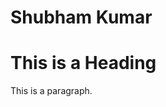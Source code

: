 # Shubham Kumar
<html>
<head>
  <title>shubh</title>
  <link rel="icon" type="image/x-icon" href="https://upload.wikimedia.org/wikipedia/commons/thumb/f/f1/Gyan_Vihar_Logo.jpg/220px-Gyan_Vihar_Logo.jpg">
</head>
<body>

<h1>This is a Heading</h1>
<p>This is a paragraph.</p>

</body>
</html>
